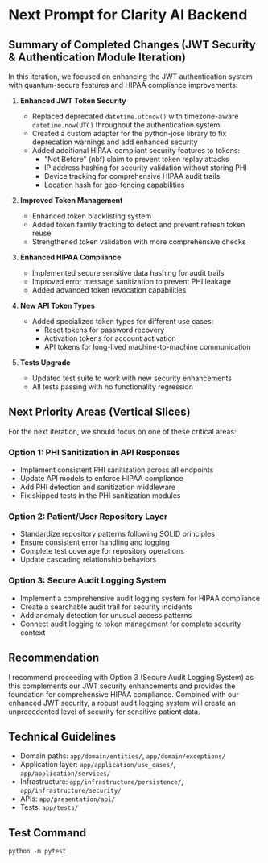 # Next Prompt for Clarity AI Backend

## Summary of Completed Changes (JWT Security & Authentication Module Iteration)

In this iteration, we focused on enhancing the JWT authentication system with quantum-secure features and HIPAA compliance improvements:

1. **Enhanced JWT Token Security**
   - Replaced deprecated `datetime.utcnow()` with timezone-aware `datetime.now(UTC)` throughout the authentication system
   - Created a custom adapter for the python-jose library to fix deprecation warnings and add enhanced security
   - Added additional HIPAA-compliant security features to tokens:
     - "Not Before" (nbf) claim to prevent token replay attacks
     - IP address hashing for security validation without storing PHI
     - Device tracking for comprehensive HIPAA audit trails
     - Location hash for geo-fencing capabilities

2. **Improved Token Management**
   - Enhanced token blacklisting system
   - Added token family tracking to detect and prevent refresh token reuse
   - Strengthened token validation with more comprehensive checks

3. **Enhanced HIPAA Compliance**
   - Implemented secure sensitive data hashing for audit trails
   - Improved error message sanitization to prevent PHI leakage
   - Added advanced token revocation capabilities

4. **New API Token Types**
   - Added specialized token types for different use cases:
     - Reset tokens for password recovery
     - Activation tokens for account activation
     - API tokens for long-lived machine-to-machine communication

5. **Tests Upgrade**
   - Updated test suite to work with new security enhancements
   - All tests passing with no functionality regression

## Next Priority Areas (Vertical Slices)

For the next iteration, we should focus on one of these critical areas:

### Option 1: PHI Sanitization in API Responses
- Implement consistent PHI sanitization across all endpoints
- Update API models to enforce HIPAA compliance
- Add PHI detection and sanitization middleware
- Fix skipped tests in the PHI sanitization modules

### Option 2: Patient/User Repository Layer
- Standardize repository patterns following SOLID principles
- Ensure consistent error handling and logging
- Complete test coverage for repository operations
- Update cascading relationship behaviors

### Option 3: Secure Audit Logging System
- Implement a comprehensive audit logging system for HIPAA compliance
- Create a searchable audit trail for security incidents
- Add anomaly detection for unusual access patterns
- Connect audit logging to token management for complete security context

## Recommendation

I recommend proceeding with Option 3 (Secure Audit Logging System) as this complements our JWT security enhancements and provides the foundation for comprehensive HIPAA compliance. Combined with our enhanced JWT security, a robust audit logging system will create an unprecedented level of security for sensitive patient data.

## Technical Guidelines
- Domain paths: `app/domain/entities/`, `app/domain/exceptions/`
- Application layer: `app/application/use_cases/`, `app/application/services/`
- Infrastructure: `app/infrastructure/persistence/`, `app/infrastructure/security/`
- APIs: `app/presentation/api/`
- Tests: `app/tests/`

## Test Command
```
python -m pytest
``` 
